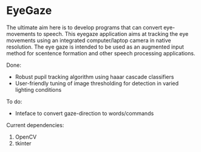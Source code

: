 # EyeGaze

The ultimate aim here is to develop programs that can convert eye-movements to speech.
This eyegaze application aims at tracking the eye movements using an integrated computer/laptop camera in native resolution.
The eye gaze is intended to be used as an augmented input method for scentence formation and other speech processing applications.

Done:
- Robust pupil tracking algorithm using haaar cascade classifiers
- User-friendly tuning of image thresholding for detection in varied lighting conditions

To do:
- Inteface to convert gaze-direction to words/commands


Current dependencies:

1. OpenCV
2. tkinter
